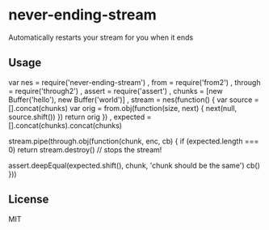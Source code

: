 # never-ending-stream

Automatically restarts your stream for you when it ends

## Usage

var nes       = require('never-ending-stream')
  , from      = require('from2')
  , through   = require('through2')
  , assert    = require('assert')
  , chunks    = [new Buffer('hello'), new Buffer('world')]
  , stream    = nes(function() {
      var source = [].concat(chunks)
      var orig = from.obj(function(size, next) {
        next(null, source.shift())
      })
      return orig
    })
  , expected  = [].concat(chunks).concat(chunks)

stream.pipe(through.obj(function(chunk, enc, cb) {
  if (expected.length === 0)
    return stream.destroy() // stops the stream!

  assert.deepEqual(expected.shift(), chunk, 'chunk should be the same')
  cb()
}))

## License

MIT
